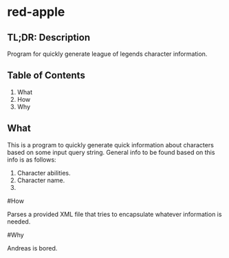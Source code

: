 # red-apple
## TL;DR: Description

Program for quickly generate league of legends character information. 

## Table of Contents

1. What 
2. How 
3. Why 

## What

This is a program to quickly generate quick information about characters based on some input query string. 
General info to be found based on this info is as follows:
1. Character abilities.
2. Character name.
3. 

#How

Parses a provided XML file that tries to encapsulate whatever information is needed. 

#Why

Andreas is bored. 
